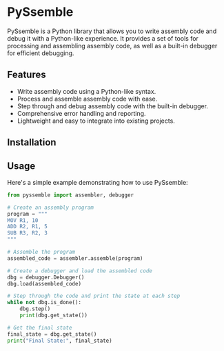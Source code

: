 # PySsemble

PySsemble is a Python library that allows you to write assembly code and debug it with a Python-like experience. It provides a set of tools for processing and assembling assembly code, as well as a built-in debugger for efficient debugging.

## Features

- Write assembly code using a Python-like syntax.
- Process and assemble assembly code with ease.
- Step through and debug assembly code with the built-in debugger.
- Comprehensive error handling and reporting.
- Lightweight and easy to integrate into existing projects.

## Installation
<!--
You can install PySsemble using pip:

pip install pyssemble
-->


## Usage

Here's a simple example demonstrating how to use PySsemble:

```python
from pyssemble import assembler, debugger

# Create an assembly program
program = """
MOV R1, 10
ADD R2, R1, 5
SUB R3, R2, 3
"""

# Assemble the program
assembled_code = assembler.assemble(program)

# Create a debugger and load the assembled code
dbg = debugger.Debugger()
dbg.load(assembled_code)

# Step through the code and print the state at each step
while not dbg.is_done():
    dbg.step()
    print(dbg.get_state())

# Get the final state
final_state = dbg.get_state()
print("Final State:", final_state)
